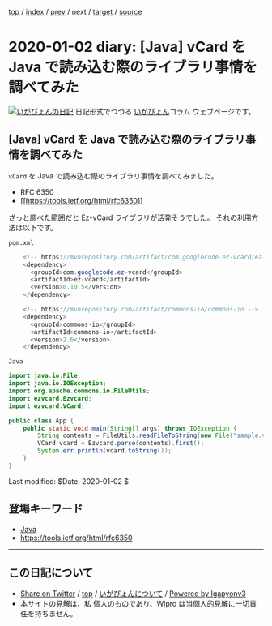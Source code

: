 [top](../index.html) 
 / [index](index.html) 
 / [prev](../2019/ig190521.html) 
 / next 
 / [target](http://www.igapyon.jp/igapyon/diary/2020/ig200102.html) 
 / [source](https://github.com/igapyon/diary/blob/master/2020/ig200102.src.md) 

2020-01-02 diary: [Java] vCard を Java で読み込む際のライブラリ事情を調べてみた
=====================================================================================================
[![いがぴょんの日記](http://www.igapyon.jp/igapyon/diary/images/iga200306s.jpg "いがぴょん")](http://www.igapyon.jp/igapyon/diary/memo/memoigapyon.html) 日記形式でつづる [いがぴょん](http://www.igapyon.jp/igapyon/diary/memo/memoigapyon.html)コラム ウェブページです。

## [Java] vCard を Java で読み込む際のライブラリ事情を調べてみた

`vCard` を Java で読み込む際のライブラリ事情を調べてみました。

* RFC 6350
* [[https://tools.ietf.org/html/rfc6350]]

ざっと調べた範囲だと Ez-vCard ライブラリが活発そうでした。
それの利用方法は以下です。

`pom.xml`

```java
    <!-- https://mvnrepository.com/artifact/com.googlecode.ez-vcard/ez-vcard -->
    <dependency>
      <groupId>com.googlecode.ez-vcard</groupId>
      <artifactId>ez-vcard</artifactId>
      <version>0.10.5</version>
    </dependency>

    <!-- https://mvnrepository.com/artifact/commons-io/commons-io -->
    <dependency>
      <groupId>commons-io</groupId>
      <artifactId>commons-io</artifactId>
      <version>2.6</version>
    </dependency>
```

`Java`

```java
import java.io.File;
import java.io.IOException;
import org.apache.commons.io.FileUtils;
import ezvcard.Ezvcard;
import ezvcard.VCard;

public class App {
    public static void main(String[] args) throws IOException {
        String contents = FileUtils.readFileToString(new File("sample.vcf"), "UTF-8");
        VCard vcard = Ezvcard.parse(contents).first();
        System.err.println(vcard.toString());
    }
}
```

Last modified: $Date: 2020-01-02 $

## 登場キーワード

* [Java](../keyword/java.html)
* https://tools.ietf.org/html/rfc6350

----------------------------------------------------------------------------------------------------

## この日記について

* [Share on Twitter](https://twitter.com/intent/tweet?hashtags=igapyon%2Cdiary%2C%E3%81%84%E3%81%8C%E3%81%B4%E3%82%87%E3%82%93%2CJava%2Chttps%3A%2F%2Ftools.ietf.org%2Fhtml%2Frfc6350&text=%5BJava%5D+vCard+%E3%82%92+Java+%E3%81%A7%E8%AA%AD%E3%81%BF%E8%BE%BC%E3%82%80%E9%9A%9B%E3%81%AE%E3%83%A9%E3%82%A4%E3%83%96%E3%83%A9%E3%83%AA%E4%BA%8B%E6%83%85%E3%82%92%E8%AA%BF%E3%81%B9%E3%81%A6%E3%81%BF%E3%81%9F&url=http%3A%2F%2Fwww.igapyon.jp%2Figapyon%2Fdiary%2F2020%2Fig200102.html) / [top](../index.html) / [いがぴょんについて](http://www.igapyon.jp/igapyon/diary/memo/memoigapyon.html) / [Powered by Igapyonv3](https://github.com/igapyon/igapyonv3)
* 本サイトの見解は、私 個人のものであり、Wipro は当個人的見解に一切責任を持ちません。 
